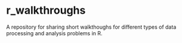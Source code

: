 # r_walkthroughs

A repository for sharing short walkthoughs for different types of data processing and analysis problems in R.
